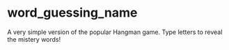 # word_guessing_name
A very simple version of the popular Hangman game. Type letters to reveal the mistery words!

